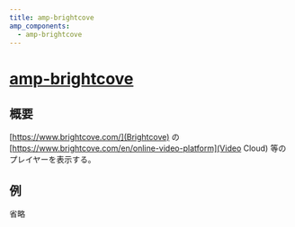 ```yaml
---
title: amp-brightcove
amp_components:
  - amp-brightcove
---
```


# [amp-brightcove](https://www.ampproject.org/docs/reference/extended/amp-brightcove.html)

## 概要

[https://www.brightcove.com/](Brightcove) の
[https://www.brightcove.com/en/online-video-platform](Video Cloud)
等のプレイヤーを表示する。

## 例

省略

